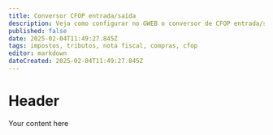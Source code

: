 ```yaml
---
title: Conversor CFOP entrada/saída
description: Veja como configurar no GWEB o conversor de CFOP entrada/saída para a importação de notas de compra.
published: false
date: 2025-02-04T11:49:27.845Z
tags: impostos, tributos, nota fiscal, compras, cfop
editor: markdown
dateCreated: 2025-02-04T11:49:27.845Z
---
```


# Header
Your content here